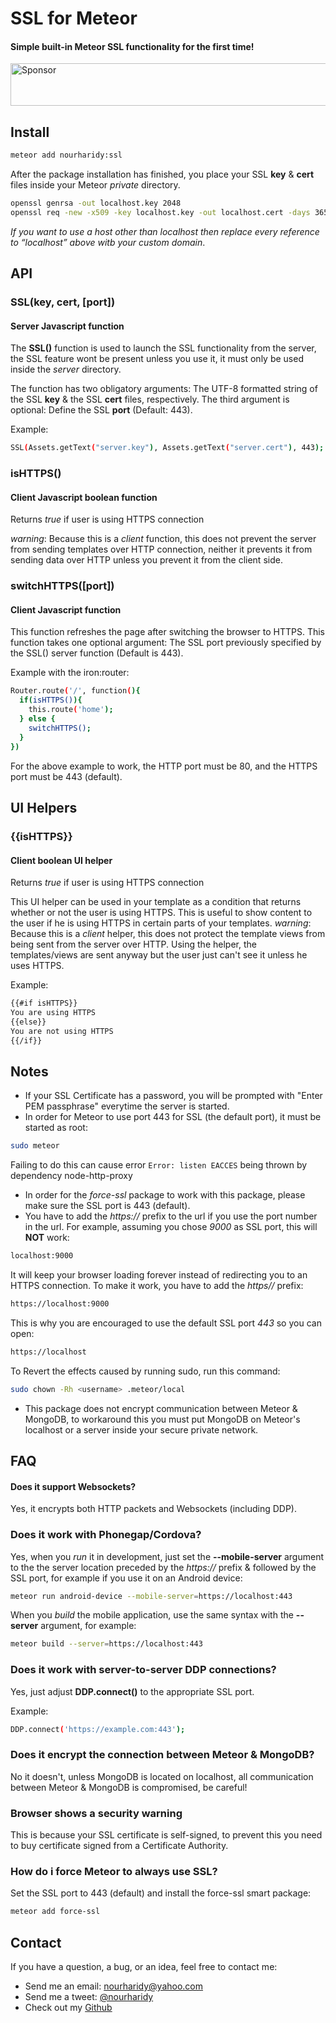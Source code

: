 # SSL for Meteor

#### Simple built-in Meteor SSL functionality for the first time!

<a target='_blank' rel='nofollow' href='https://app.codesponsor.io/link/VTm4Jd1GnYcRgnzPRDD9GzX6/nourharidy/meteor-ssl'>
  <img alt='Sponsor' width='888' height='68' src='https://app.codesponsor.io/embed/VTm4Jd1GnYcRgnzPRDD9GzX6/nourharidy/meteor-ssl.svg' />
</a>

## Install
```sh
meteor add nourharidy:ssl 
```
After the package installation has finished, you place your SSL **key** & **cert** files inside your Meteor *private* directory. 

```sh
openssl genrsa -out localhost.key 2048
openssl req -new -x509 -key localhost.key -out localhost.cert -days 3650 -subj /CN=localhost
```
_If you want to use a host other than localhost then replace every reference to “localhost” above witb your custom domain_.

## API
### SSL(**key**, **cert**, [**port**])
#### Server Javascript function
The **SSL()** function is used to launch the SSL functionality from the server, the SSL feature wont be present unless you use it, it must only be used inside the *server* directory.

The function has two obligatory arguments: The UTF-8 formatted string of the SSL **key** & the SSL **cert** files, respectively. The third argument is optional: Define the SSL **port** (Default: 443).

Example:
```sh
SSL(Assets.getText("server.key"), Assets.getText("server.cert"), 443);
```

### isHTTPS()
#### Client Javascript boolean function
Returns *true* if user is using HTTPS connection

*warning*: Because this is a *client* function, this does not prevent the server from sending templates over HTTP connection, neither it prevents it from sending data over HTTP unless you prevent it from the client side.

### switchHTTPS([port])
#### Client Javascript function
This function refreshes the page after switching the browser to HTTPS. This function takes one optional argument: The SSL port previously specified by the SSL() server function (Default is 443).

Example with the iron:router:
```sh
Router.route('/', function(){
  if(isHTTPS()){
    this.route('home');
  } else {
    switchHTTPS();
  }
})
```
For the above example to work, the HTTP port must be 80, and the HTTPS port must be 443 (default).

## UI Helpers

### {{isHTTPS}}
#### Client boolean UI helper
Returns *true* if user is using HTTPS connection

This UI helper can be used in your template as a condition that returns whether or not the user is using HTTPS. This is useful to show content to the user if he is using HTTPS in certain parts of your templates.
*warning*: Because this is a *client* helper, this does not protect the template views from being sent from the server over HTTP. Using the helper, the templates/views are sent anyway but the user just can't see it unless he uses HTTPS.

Example:
```sh
{{#if isHTTPS}}
You are using HTTPS
{{else}}
You are not using HTTPS
{{/if}}
```

## Notes

* If your SSL Certificate has a password, you will be prompted with "Enter PEM passphrase" everytime the server is started.
* In order for Meteor to use port 443 for SSL (the default port), it must be started as root:
```sh
sudo meteor 
```
Failing to do this can cause error `Error: listen EACCES` being thrown by dependency node-http-proxy
* In order for the *force-ssl* package to work with this package, please make sure the SSL port is 443 (default).
* You have to add the *https://* prefix to the url if you use the port number in the url. For example, assuming you chose *9000* as SSL port, this will **NOT** work:
```sh
localhost:9000
```
It will keep your browser loading forever instead of redirecting you to an HTTPS connection. To make it work, you have to add the *https//* prefix:
```sh
https://localhost:9000
```
This is why you are encouraged to use the default SSL port *443* so you can open:
```sh
https://localhost
```
To Revert the effects caused by running sudo, run this command:
```sh
sudo chown -Rh <username> .meteor/local
```

* This package does not encrypt communication between Meteor & MongoDB, to workaround this you must put MongoDB on Meteor's localhost or a server inside your secure private network.

## FAQ

#### Does it support Websockets?
Yes, it encrypts both HTTP packets and Websockets (including DDP).

### Does it work with Phonegap/Cordova?

Yes, when you *run* it in development, just set the **--mobile-server** argument to the the server location preceded by the *https://* prefix & followed by the SSL port, for example if you use it on an Android device:
```sh
meteor run android-device --mobile-server=https://localhost:443
```
When you *build* the mobile application, use the same syntax with the **--server** argument, for example:
```sh
meteor build --server=https://localhost:443
```

### Does it work with server-to-server DDP connections?
Yes, just adjust **DDP.connect()** to the appropriate SSL port.

Example:
```sh
DDP.connect('https://example.com:443');
```
### Does it encrypt the connection between Meteor & MongoDB?

No it doesn't, unless MongoDB is located on localhost, all communication between Meteor & MongoDB is compromised, be careful!

### Browser shows a security warning

This is because your SSL certificate is self-signed, to prevent this you need to buy certificate signed from a Certificate Authority.

### How do i force Meteor to always use SSL?

Set the SSL port to 443 (default) and install the force-ssl smart package:
```sh
meteor add force-ssl
```

## Contact

If you have a question, a bug, or an idea, feel free to contact me:

* Send me an email: nourharidy@yahoo.com
* Send me a tweet: [@nourharidy](http://www.twitter.com/NourHaridy)
* Check out my [Github](https://github.com/nourharidy)

